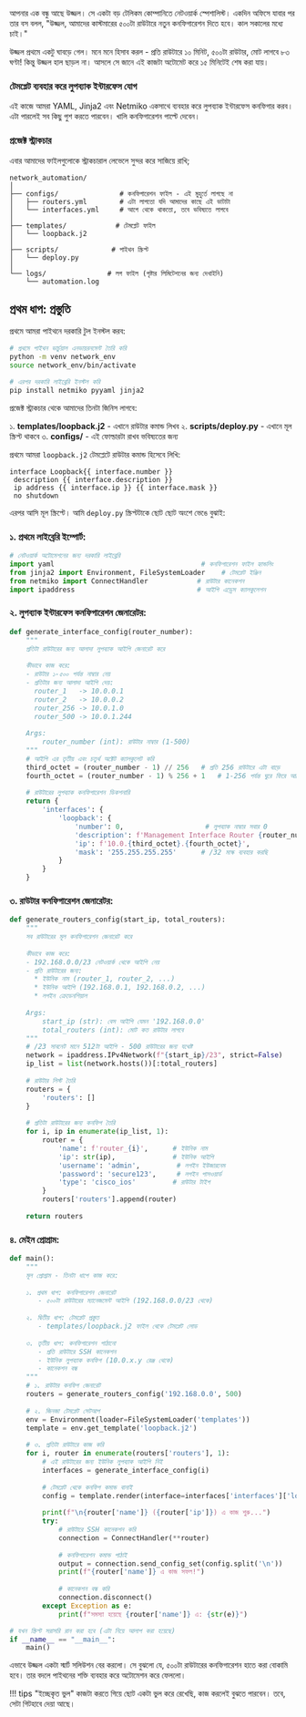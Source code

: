 আপনার এক বন্ধু আছে উজ্জল। সে একটা বড় টেলিকম কোম্পানিতে নেটওয়ার্ক স্পেশালিস্ট। একদিন অফিসে যাবার পর তার বস বলল, "উজ্জল, আমাদের কাস্টমারের ৫০০টা রাউটারে নতুন কনফিগারেশন দিতে হবে। কাল সকালের মধ্যে চাই।"

উজ্জল প্রথমে একটু ঘাবড়ে গেল। মনে মনে হিসাব করল - প্রতি রাউটারে ১০ মিনিট, ৫০০টা রাউটার, মোট লাগবে ৮৩ ঘণ্টা! কিন্তু উজ্জল হাল ছাড়ল না। আসলে সে জানে এই কাজটা অটোমেট করে ১৫ মিনিটেই শেষ করা যায়।

### টেমপ্লেট ব্যবহার করে লুপব্যাক ইন্টারফেস যোগ

এই কাজে আমরা YAML, Jinja2 এবং Netmiko একসাথে ব্যবহার করে লুপব্যাক ইন্টারফেস কনফিগার করব। এটা পারলেই সব কিছু পুশ করতে পারবেন। খালি কনফিগারেশন পাল্টে দেবেন।

### প্রজেক্ট স্ট্রাকচার 

এবার আমাদের ফাইলগুলোকে স্ট্রাকচারাল লেভেলে সুন্দর করে সাজিয়ে রাখি;
```
network_automation/
│
├── configs/               # কনফিগারেশন ফাইল - এই মুহুর্তে লাগছে না
│   ├── routers.yml        # এটা লাগতো যদি আমাদের কাছে এই ডাটাটা
│   └── interfaces.yml     # আগে থেকে থাকতো, তবে ভবিষ্যতে লাগবে
│
├── templates/            # টেমপ্লেট ফাইল
│   └── loopback.j2
│
├── scripts/             # পাইথন স্ক্রিপ্ট
│   └── deploy.py
│
└── logs/               # লগ ফাইল (পৃষ্টার লিমিটেশনের জন্য দেখাইনি)
    └── automation.log
```    
## প্রথম ধাপ: প্রস্তুতি

প্রথমে আমরা পাইথনে দরকারি টুল ইনস্টল করব:

```bash
# প্রথমে পাইথন ভার্চুয়াল এনভায়রনমেন্ট তৈরি করি 
python -m venv network_env
source network_env/bin/activate

# এরপর দরকারি লাইব্রেরি ইনস্টল করি
pip install netmiko pyyaml jinja2
```

প্রজেক্ট স্ট্রাকচার থেকে আমাদের তিনটা জিনিস লাগবে:

১. **templates/loopback.j2** - এখানে রাউটার কমান্ড লিখব
২. **scripts/deploy.py** - এখানে মূল স্ক্রিপ্ট থাকবে
৩. **configs/** - এই ফোল্ডারটা রাখব ভবিষ্যতের জন্য

প্রথমে আমরা `loopback.j2` টেমপ্লেটে রাউটার কমান্ড হিসেবে লিখি:

```jinja2
interface Loopback{{ interface.number }}
 description {{ interface.description }}
 ip address {{ interface.ip }} {{ interface.mask }}
 no shutdown
```

এরপর আসি মূল স্ক্রিপ্টে। আমি `deploy.py` স্ক্রিপ্টটাকে ছোট ছোট অংশে ভেঙে বুঝাই:

### ১. প্রথমে লাইব্রেরি ইম্পোর্ট:
```python
# নেটওয়ার্ক অটোমেশনের জন্য দরকারি লাইব্রেরি
import yaml                                    # কনফিগারেশন ফাইল হ্যান্ডলিং
from jinja2 import Environment, FileSystemLoader    # টেমপ্লেট ইঞ্জিন
from netmiko import ConnectHandler            # রাউটার কানেকশন
import ipaddress                              # আইপি এড্রেস ক্যালকুলেশন
```

### ২. লুপব্যাক ইন্টারফেস কনফিগারেশন জেনারেটর:
```python
def generate_interface_config(router_number):
    """
    প্রতিটা রাউটারের জন্য আলাদা লুপব্যাক আইপি জেনারেট করে
    
    কীভাবে কাজ করে:
    - রাউটার ১-৫০০ পর্যন্ত নাম্বার নেয়
    - প্রতিটার জন্য আলাদা আইপি দেয়:
      router_1   -> 10.0.0.1
      router_2   -> 10.0.0.2
      router_256 -> 10.0.1.0
      router_500 -> 10.0.1.244
    
    Args:
        router_number (int): রাউটার নাম্বার (1-500)
    """
    # আইপি এর তৃতীয় এবং চতুর্থ অক্টেট ক্যালকুলেট করি
    third_octet = (router_number - 1) // 256   # প্রতি 256 রাউটারে এটা বাড়ে
    fourth_octet = (router_number - 1) % 256 + 1   # 1-256 পর্যন্ত ঘুরে ফিরে আসে
    
    # রাউটারের লুপব্যাক কনফিগারেশন ডিকশনারি
    return {
        'interfaces': {
            'loopback': {
                'number': 0,                    # লুপব্যাক নাম্বার সবার 0
                'description': f'Management Interface Router {router_number}',
                'ip': f'10.0.{third_octet}.{fourth_octet}',
                'mask': '255.255.255.255'      # /32 মাস্ক ব্যবহার করছি
            }
        }
    }
```

### ৩. রাউটার কনফিগারেশন জেনারেটর:
```python
def generate_routers_config(start_ip, total_routers):
    """
    সব রাউটারের মূল কনফিগারেশন জেনারেট করে
    
    কীভাবে কাজ করে:
    - 192.168.0.0/23 নেটওয়ার্ক থেকে আইপি নেয়
    - প্রতি রাউটারের জন্য:
      * ইউনিক নাম (router_1, router_2, ...)
      * ইউনিক আইপি (192.168.0.1, 192.168.0.2, ...)
      * লগইন ক্রেডেনশিয়াল
    
    Args:
        start_ip (str): বেস আইপি যেমন '192.168.0.0'
        total_routers (int): মোট কত রাউটার লাগবে
    """
    # /23 সাবনেট মানে 512টা আইপি - 500 রাউটারের জন্য যথেষ্ট
    network = ipaddress.IPv4Network(f"{start_ip}/23", strict=False)
    ip_list = list(network.hosts())[:total_routers]
    
    # রাউটার লিস্ট তৈরি
    routers = {
        'routers': []
    }
    
    # প্রতিটা রাউটারের জন্য কনফিগ তৈরি
    for i, ip in enumerate(ip_list, 1):
        router = {
            'name': f'router_{i}',      # ইউনিক নাম
            'ip': str(ip),              # ইউনিক আইপি
            'username': 'admin',         # লগইন ইউজারনেম
            'password': 'secure123',     # লগইন পাসওয়ার্ড
            'type': 'cisco_ios'         # রাউটার টাইপ
        }
        routers['routers'].append(router)
    
    return routers
```

### ৪. মেইন প্রোগ্রাম:
```python
def main():
    """
    মূল প্রোগ্রাম - তিনটা ধাপে কাজ করে:
    
    ১. প্রথম ধাপ: কনফিগারেশন জেনারেট
       - ৫০০টা রাউটারের ম্যানেজমেন্ট আইপি (192.168.0.0/23 থেকে)
       
    ২. দ্বিতীয় ধাপ: টেমপ্লেট প্রস্তুত
       - templates/loopback.j2 ফাইল থেকে টেমপ্লেট লোড
       
    ৩. তৃতীয় ধাপ: কনফিগারেশন পাঠানো
       - প্রতি রাউটারে SSH কানেকশন
       - ইউনিক লুপব্যাক কনফিগ (10.0.x.y রেঞ্জ থেকে)
       - কানেকশন বন্ধ
    """
    # ১. রাউটার কনফিগ জেনারেট
    routers = generate_routers_config('192.168.0.0', 500)
    
    # ২. জিনজা টেমপ্লেট সেটআপ
    env = Environment(loader=FileSystemLoader('templates'))
    template = env.get_template('loopback.j2')
    
    # ৩. প্রতিটা রাউটারে কাজ করি
    for i, router in enumerate(routers['routers'], 1):
        # এই রাউটারের জন্য ইউনিক লুপব্যাক আইপি নিই
        interfaces = generate_interface_config(i)
        
        # টেমপ্লেট থেকে কনফিগ কমান্ড বানাই
        config = template.render(interface=interfaces['interfaces']['loopback'])
        
        print(f"\n{router['name']} ({router['ip']}) এ কাজ শুরু...")
        try:
            # রাউটারে SSH কানেকশন করি
            connection = ConnectHandler(**router)
            
            # কনফিগারেশন কমান্ড পাঠাই
            output = connection.send_config_set(config.split('\n'))
            print(f"{router['name']} এ কাজ সফল!")
            
            # কানেকশন বন্ধ করি
            connection.disconnect()
        except Exception as e:
            print(f"সমস্যা হয়েছে {router['name']} এ: {str(e)}")

# যখন স্ক্রিপ্ট সরাসরি রান করা হবে (এটা নিয়ে আলাপ করা হয়েছে)
if __name__ == "__main__":
    main()
```

এভাবে উজ্জল একটা স্মার্ট সলিউশন বের করলো। সে বুঝলো যে, ৫০০টা রাউটারের কনফিগারেশন হাতে করা বোকামি হবে। তার বদলে পাইথনের শক্তি ব্যবহার করে অটোমেশন করে ফেললো।

!!! tips "ইচ্ছেকৃত ভুল"
    কাজটা করতে গিয়ে ছোট একটা ভুল করে রেখেছি, কাজ করলেই বুঝতে পারবেন। তবে, সেটা গিটহাবে দেয়া আছে।